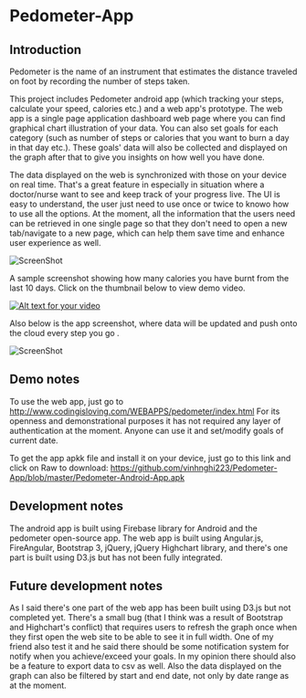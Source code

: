 Pedometer-App
=============

Introduction 
-------
Pedometer is the name of an instrument that estimates the distance traveled on foot by recording the number of steps taken.

This project includes Pedometer android app (which tracking your steps, calculate your speed, calories etc.) and a web app's prototype. The web app is a single page application dashboard web page where you can find graphical chart illustration of your data. You can also set goals for each category (such as number of steps or calories that you want to burn a day in that day etc.). These goals' data will also be collected and displayed on the graph after that to give you insights on how well you have done. 

The data displayed on the web is synchronized  with those on your device on real time. That's a great feature in especially in situation where a doctor/nurse want to see and keep track of your progress live. The UI is easy to understand, the user just need to use once or twice to knowo how to use all the options.  At the moment, all the information that the users need can be retrieved in one single page so that they don't need to open a new tab/navigate to a new page, which can help them save time and enhance user experience as well.

![ScreenShot](https://raw.githubusercontent.com/vinhnghi223/Pedometer-App/master/Screenshot-WebDashboard.png)

A sample screenshot showing how many calories you have burnt from the last 10 days. Click on the thumbnail below to view demo video.

[![Alt text for your video](https://raw.githubusercontent.com/vinhnghi223/Pedometer-App/master/Screenshot-Youtube.png)](http://goo.gl/U2jrQV)

Also below is the app screenshot, where data will be updated and push onto the cloud every step you go .

![ScreenShot](https://raw.githubusercontent.com/vinhnghi223/Pedometer-App/master/Screenshot-AndroidApp.png)

Demo notes
-------
To use the web app, just go to http://www.codingisloving.com/WEBAPPS/pedometer/index.html
For its openness and demonstrational purposes it has not required any layer of authentication at the moment. Anyone can use it and set/modify goals of current date.

To get the app apkk file and install it on your device, just go to this link and click on Raw to download: https://github.com/vinhnghi223/Pedometer-App/blob/master/Pedometer-Android-App.apk

Development notes
-------
The android app is built using Firebase library for Android and the pedometer open-source app.
The web app is built using Angular.js, FireAngular, Bootstrap 3, jQuery, jQuery Highchart library, and there's one part is built using D3.js but has not been fully integrated.

Future development notes
-------
As I said there's one part of the web app has been built using D3.js but not completed yet. 
There's a small bug (that I think was a result of Bootstrap and Highchart's conflict) that requires users to refresh the graph once when they first open the web site to be able to see it in full width. 
One of my friend also test it and he said there should be some notification system for notify when you achieve/exceed your goals. 
In my opinion there should also be a feature to export data to csv as well. Also the data displayed on the graph can also be filtered by start and end date, not only by date range as at the moment.
